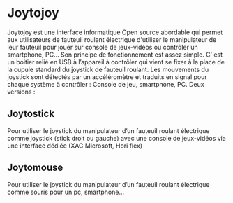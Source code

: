 # Joytojoy 
Joytojoy est une interface informatique Open source abordable qui permet aux utilisateurs de fauteuil roulant électrique d'utiliser le manipulateur de leur fauteuil pour jouer sur console de jeux-vidéos ou contrôler un smartphone, PC…
Son principe de fonctionnement est assez simple. C’ est un boitier relié en USB à l’appareil à contrôler qui vient se fixer à la place de la cupule standard du joystick de fauteuil roulant.  Les mouvements du joystick sont détectés par un accéléromètre et traduits en signal pour chaque système à contrôler : Console de jeu, smartphone, PC.
Deux versions : 

## Joytostick
Pour utiliser le joystick du manipulateur d’un fauteuil roulant électrique comme joystick (stick droit ou gauche) avec une console de jeux-vidéos via une interface dédiée  (XAC Microsoft, Hori flex)
## Joytomouse
Pour utiliser le joystick du manipulateur d’un fauteuil roulant électrique comme souris pour un pc, smartphone...
